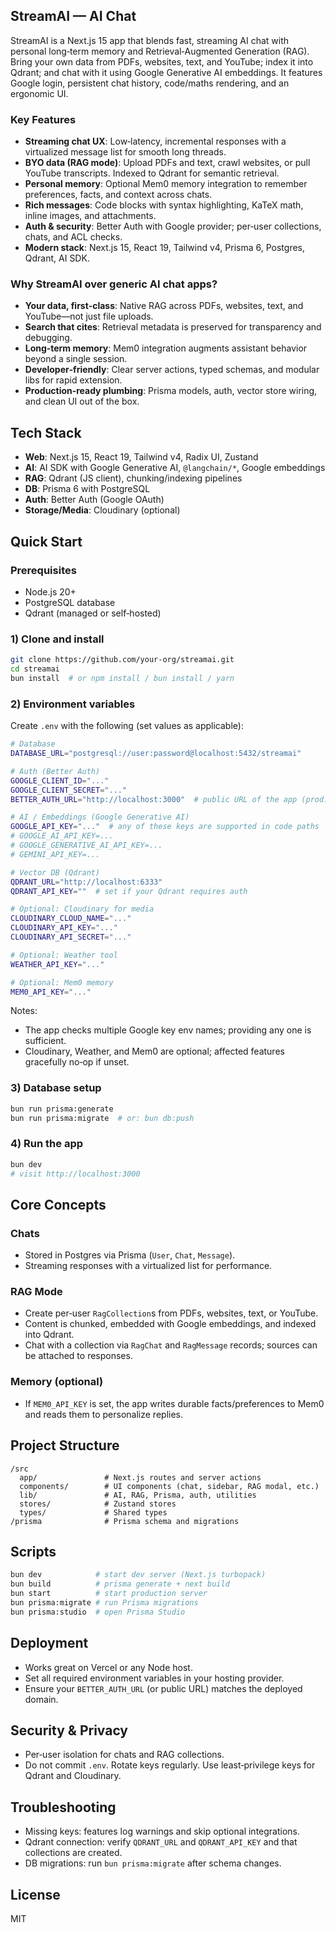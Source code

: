 ## StreamAI —  AI Chat

StreamAI is a Next.js 15 app that blends fast, streaming AI chat with personal long‑term memory and Retrieval‑Augmented Generation (RAG). Bring your own data from PDFs, websites, text, and YouTube; index it into Qdrant; and chat with it using Google Generative AI embeddings. It features Google login, persistent chat history, code/maths rendering, and an ergonomic UI.

### Key Features
- **Streaming chat UX**: Low‑latency, incremental responses with a virtualized message list for smooth long threads.
- **BYO data (RAG mode)**: Upload PDFs and text, crawl websites, or pull YouTube transcripts. Indexed to Qdrant for semantic retrieval.
- **Personal memory**: Optional Mem0 memory integration to remember preferences, facts, and context across chats.
- **Rich messages**: Code blocks with syntax highlighting, KaTeX math, inline images, and attachments.
- **Auth & security**: Better Auth with Google provider; per‑user collections, chats, and ACL checks.
- **Modern stack**: Next.js 15, React 19, Tailwind v4, Prisma 6, Postgres, Qdrant, AI SDK.

### Why StreamAI over generic AI chat apps?
- **Your data, first‑class**: Native RAG across PDFs, websites, text, and YouTube—not just file uploads.
- **Search that cites**: Retrieval metadata is preserved for transparency and debugging.
- **Long‑term memory**: Mem0 integration augments assistant behavior beyond a single session.
- **Developer‑friendly**: Clear server actions, typed schemas, and modular libs for rapid extension.
- **Production‑ready plumbing**: Prisma models, auth, vector store wiring, and clean UI out of the box.

## Tech Stack
- **Web**: Next.js 15, React 19, Tailwind v4, Radix UI, Zustand
- **AI**: AI SDK with Google Generative AI, `@langchain/*`, Google embeddings
- **RAG**: Qdrant (JS client), chunking/indexing pipelines
- **DB**: Prisma 6 with PostgreSQL
- **Auth**: Better Auth (Google OAuth)
- **Storage/Media**: Cloudinary (optional)

## Quick Start

### Prerequisites
- Node.js 20+
- PostgreSQL database
- Qdrant (managed or self‑hosted)

### 1) Clone and install
```bash
git clone https://github.com/your-org/streamai.git
cd streamai
bun install  # or npm install / bun install / yarn
```

### 2) Environment variables
Create `.env` with the following (set values as applicable):
```bash
# Database
DATABASE_URL="postgresql://user:password@localhost:5432/streamai"

# Auth (Better Auth)
GOOGLE_CLIENT_ID="..."
GOOGLE_CLIENT_SECRET="..."
BETTER_AUTH_URL="http://localhost:3000"  # public URL of the app (prod: https://yourdomain)

# AI / Embeddings (Google Generative AI)
GOOGLE_API_KEY="..."  # any of these keys are supported in code paths
# GOOGLE_AI_API_KEY=...
# GOOGLE_GENERATIVE_AI_API_KEY=...
# GEMINI_API_KEY=...

# Vector DB (Qdrant)
QDRANT_URL="http://localhost:6333"
QDRANT_API_KEY=""  # set if your Qdrant requires auth

# Optional: Cloudinary for media
CLOUDINARY_CLOUD_NAME="..."
CLOUDINARY_API_KEY="..."
CLOUDINARY_API_SECRET="..."

# Optional: Weather tool
WEATHER_API_KEY="..."

# Optional: Mem0 memory
MEM0_API_KEY="..."
```

Notes:
- The app checks multiple Google key env names; providing any one is sufficient.
- Cloudinary, Weather, and Mem0 are optional; affected features gracefully no‑op if unset.

### 3) Database setup
```bash
bun run prisma:generate
bun run prisma:migrate  # or: bun db:push
```

### 4) Run the app
```bash
bun dev
# visit http://localhost:3000
```

## Core Concepts

### Chats
- Stored in Postgres via Prisma (`User`, `Chat`, `Message`).
- Streaming responses with a virtualized list for performance.

### RAG Mode
- Create per‑user `RagCollection`s from PDFs, websites, text, or YouTube.
- Content is chunked, embedded with Google embeddings, and indexed into Qdrant.
- Chat with a collection via `RagChat` and `RagMessage` records; sources can be attached to responses.

### Memory (optional)
- If `MEM0_API_KEY` is set, the app writes durable facts/preferences to Mem0 and reads them to personalize replies.

## Project Structure
```text
/src
  app/               # Next.js routes and server actions
  components/        # UI components (chat, sidebar, RAG modal, etc.)
  lib/               # AI, RAG, Prisma, auth, utilities
  stores/            # Zustand stores
  types/             # Shared types
/prisma              # Prisma schema and migrations
```

## Scripts
```bash
bun dev            # start dev server (Next.js turbopack)
bun build          # prisma generate + next build
bun start          # start production server
bun prisma:migrate # run Prisma migrations
bun prisma:studio  # open Prisma Studio
```

## Deployment
- Works great on Vercel or any Node host.
- Set all required environment variables in your hosting provider.
- Ensure your `BETTER_AUTH_URL` (or public URL) matches the deployed domain.

## Security & Privacy
- Per‑user isolation for chats and RAG collections.
- Do not commit `.env`. Rotate keys regularly. Use least‑privilege keys for Qdrant and Cloudinary.

## Troubleshooting
- Missing keys: features log warnings and skip optional integrations.
- Qdrant connection: verify `QDRANT_URL` and `QDRANT_API_KEY` and that collections are created.
- DB migrations: run `bun prisma:migrate` after schema changes.

## License
MIT
